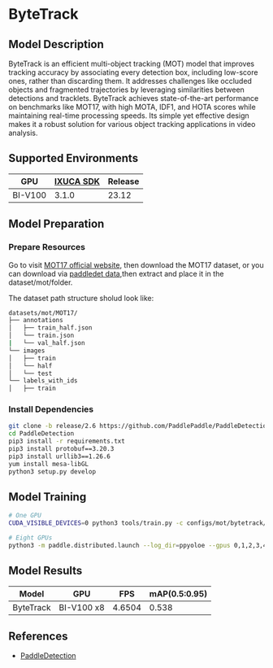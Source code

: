# ByteTrack

## Model Description

ByteTrack is an efficient multi-object tracking (MOT) model that improves tracking accuracy by associating every
detection box, including low-score ones, rather than discarding them. It addresses challenges like occluded objects and
fragmented trajectories by leveraging similarities between detections and tracklets. ByteTrack achieves state-of-the-art
performance on benchmarks like MOT17, with high MOTA, IDF1, and HOTA scores while maintaining real-time processing
speeds. Its simple yet effective design makes it a robust solution for various object tracking applications in video
analysis.

## Supported Environments

| GPU    | [IXUCA SDK](https://gitee.com/deep-spark/deepspark#%E5%A4%A9%E6%95%B0%E6%99%BA%E7%AE%97%E8%BD%AF%E4%BB%B6%E6%A0%88-ixuca) | Release |
|--------|-----------|---------|
| BI-V100 | 3.1.0     |  23.12  |

## Model Preparation

### Prepare Resources

Go to visit [MOT17 official website](https://motchallenge.net/), then download the MOT17 dataset, or you can download
via [paddledet data](https://bj.bcebos.com/v1/paddledet/data/mot/MOT17.zip),then extract and place it in the
dataset/mot/folder.

The dataset path structure sholud look like:

```bash
datasets/mot/MOT17/
├── annotations
│   ├── train_half.json
│   └── train.json
|   └── val_half.json
└── images
│   ├── train
│   └── half
│   └── test
└── labels_with_ids
│   ├── train

```

### Install Dependencies

```bash
git clone -b release/2.6 https://github.com/PaddlePaddle/PaddleDetection.git
cd PaddleDetection
pip3 install -r requirements.txt
pip3 install protobuf==3.20.3 
pip3 install urllib3==1.26.6
yum install mesa-libGL
python3 setup.py develop
```

## Model Training

```bash
# One GPU
CUDA_VISIBLE_DEVICES=0 python3 tools/train.py -c configs/mot/bytetrack/detector/ppyoloe_crn_l_36e_640x640_mot17half.yml --eval --amp

# Eight GPUs
python3 -m paddle.distributed.launch --log_dir=ppyoloe --gpus 0,1,2,3,4,5,6,7 tools/train.py -c configs/mot/bytetrack/detector/ppyoloe_crn_l_36e_640x640_mot17half.yml --eval --amp
```

## Model Results

| Model     | GPU        | FPS    | mAP(0.5:0.95) |
|-----------|------------|--------|---------------|
| ByteTrack | BI-V100 x8 | 4.6504 | 0.538         |

## References

- [PaddleDetection](https://github.com/PaddlePaddle/PaddleDetection)
